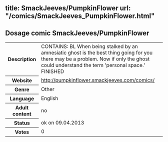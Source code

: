 title: SmackJeeves/PumpkinFlower
url: "/comics/SmackJeeves_PumpkinFlower.html"
---
Dosage comic SmackJeeves/PumpkinFlower
-----------------------------------------

<table class="comicinfo">
<tr>
<th>Description</th><td>CONTAINS: BL When being stalked by an amnesiatic ghost is the best thing going for you there may be a problem. Now if only the ghost could understand the term 'personal space.' FINISHED</td>
</tr>
<tr>
<th>Website</th><td><a href="http://pumpkinflower.smackjeeves.com/comics/">http://pumpkinflower.smackjeeves.com/comics/</a></td>
</tr>
<tr>
<th>Genre</th><td>Other</td>
</tr>
<tr>
<th>Language</th><td>English</td>
</tr>
<tr>
<th>Adult content</th><td>no</td>
</tr>
<tr>
<th>Status</th><td>ok on 09.04.2013</td>
</tr>
<tr>
<th>Votes</th><td>0</div></td>
</tr>
</table>
